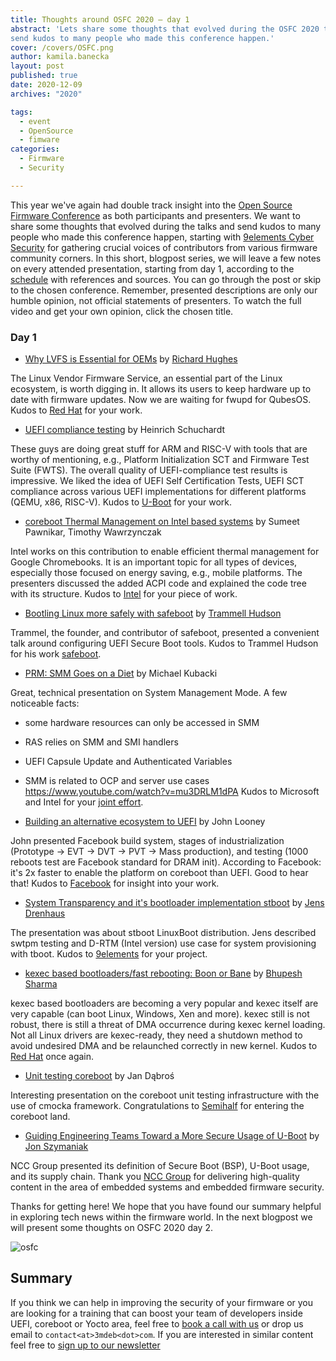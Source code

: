 ```yaml
---
title: Thoughts around OSFC 2020 – day 1
abstract: 'Lets share some thoughts that evolved during the OSFC 2020 talks and
send kudos to many people who made this conference happen.'
cover: /covers/OSFC.png
author: kamila.banecka
layout: post
published: true
date: 2020-12-09
archives: "2020"

tags:
  - event
  - OpenSource
  - fimware
categories:
  - Firmware
  - Security

---
```

This year we've again had double track insight into the [Open Source Firmware
Conference](https://osfc.io/) as both participants and presenters. We want to
share some thoughts that evolved during the talks and send kudos to many people
who made this conference happen, starting with [9elements Cyber
Security](https://9esec.io) for gathering crucial voices of contributors from
various firmware community corners. In this short, blogpost series, we will
leave a few notes on every attended presentation, starting from day 1, according
to the [schedule](https://cfp.osfc.io/osfc2020/schedule/) with references and
sources. You can go through the post or skip to the chosen conference. Remember,
presented descriptions are only our humble opinion, not official statements of
presenters. To watch the full video and get your own opinion, click the chosen
title.  

### Day 1

* [Why LVFS is Essential for OEMs](https://vimeo.com/488137809) by [Richard Hughes](https://twitter.com/hughsient)

The Linux Vendor Firmware Service, an essential part of the Linux ecosystem, is
worth digging in. It allows its users to keep hardware up to date with firmware
updates. Now we are waiting for fwupd for QubesOS. Kudos to [Red Hat](https://2019.osfc.io/uploads/talk/paper/9/Introducing_the_Linux_vendor_Firmware_service.pdf) for your work.

* [UEFI compliance testing](https://vimeo.com/488138727) by Heinrich Schuchardt

These guys are doing great stuff for ARM and RISC-V with tools that are worthy
of mentioning, e.g., Platform Initialization SCT and Firmware Test Suite (FWTS).
The overall quality of UEFI-compliance test results is impressive. We liked the
idea of UEFI Self Certification Tests, UEFI SCT compliance across various UEFI
implementations for different platforms (QEMU, x86, RISC-V). Kudos to [U-Boot](https://github.com/u-boot/u-boot) for your work.

* [coreboot Thermal Management on Intel based systems](https://vimeo.com/488143663) by Sumeet Pawnikar, Timothy Wawrzynczak

Intel works on this contribution to enable efficient thermal management for
Google Chromebooks. It is an important topic for all types of devices,
especially those focused on energy saving, e.g., mobile platforms. The
presenters discussed the added ACPI code and explained the code tree with its
structure. Kudos to [Intel](https://software.intel.com/content/www/us/en/develop/articles/coreboot.html) for your piece of work.

* [Bootling Linux more safely with safeboot](https://vimeo.com/488144473) by [Trammell Hudson](@qrs)

Trammel, the founder, and contributor of safeboot, presented a convenient talk
around configuring UEFI Secure Boot tools. Kudos to Trammel Hudson for his work [safeboot](https://safeboot.dev/).

* [PRM: SMM Goes on a Diet](https://vimeo.com/488136678) by Michael Kubacki

Great, technical presentation on System Management Mode.  A few noticeable facts:
* some hardware resources can only be accessed in SMM
* RAS relies on SMM and SMI handlers
* UEFI Capsule Update and Authenticated Variables
* SMM is related to OCP and server use cases https://www.youtube.com/watch?v=mu3DRLM1dPA
Kudos to Microsoft and Intel for your [joint effort](https://www.phoronix.com/scan.php?page=news_item&px=Microsoft-PRM-OSFC-2020).

* [Building an alternative ecosystem to UEFI](https://vimeo.com/488136082) by John Looney

John presented Facebook build system, stages of industrialization (Prototype ->
EVT -> DVT -> PVT -> Mass production), and testing (1000 reboots test are
Facebook standard for DRAM init). According to Facebook: it's 2x faster to
enable the platform on coreboot than UEFI. Good to hear that! Kudos to
[Facebook](https://github.com/facebook) for insight into your work.

* [System Transparency and it's bootloader implementation stboot](https://vimeo.com/488128723) by [Jens Drenhaus](https://twitter.com/jens_drenhaus)

The presentation was about stboot LinuxBoot distribution. Jens described swtpm
testing and D-RTM (Intel version) use case for system provisioning with tboot.
Kudos to [9elements](https://9elements.com/) for your project.

* [kexec based bootloaders/fast rebooting: Boon or Bane](https://vimeo.com/488150148) by
[Bhupesh Sharma](https://twitter.com/bhupesh_sharma)

kexec based bootloaders are becoming a very popular and kexec itself are very
capable (can boot Linux, Windows, Xen and more). kexec still is not robust,
there is still a threat of DMA occurrence during kexec kernel loading. Not all
Linux drivers are kexec-ready, they need a shutdown method to avoid undesired
DMA and be relaunched correctly in new kernel.
Kudos to [Red Hat](https://www.redhat.com/en) once again.

* [Unit testing coreboot](https://vimeo.com/488135518) by Jan Dąbroś

Interesting presentation on the coreboot unit testing infrastructure with the
use of cmocka framework. Congratulations to
[Semihalf](https://www.semihalf.com/) for entering the coreboot land.

* [Guiding Engineering Teams Toward a More Secure Usage of U-Boot](https://vimeo.com/488134063) by [Jon Szymaniak](https://twitter.com/sz_jynik)

NCC Group presented its definition of Secure Boot (BSP), U-Boot usage, and its
supply chain. Thank you [NCC Group](https://www.nccgroup.com/us/) for delivering
high-quality content in the area of embedded systems and embedded firmware
security.

Thanks for getting here! We hope that you have found our summary helpful in
exploring tech news within the firmware world. In the next blogpost we will
present some thoughts on OSFC 2020 day 2.

![osfc](/img/osfc.png)

## Summary

If you think we can help in improving the security of your firmware or you are
looking for a training that can boost your team of developers inside UEFI,
coreboot or Yocto area, feel free to [book a call with
us](https://calendly.com/3mdeb/consulting-remote-meeting) or drop us email to
`contact<at>3mdeb<dot>com`. If you are interested in similar content feel free
to [sign up to our newsletter](http://eepurl.com/doF8GX)
